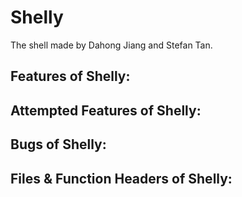 # Shelly
The shell made by Dahong Jiang and Stefan Tan. 

## Features of Shelly:

## Attempted Features of Shelly:

## Bugs of Shelly:

## Files & Function Headers of Shelly: 
